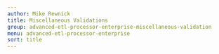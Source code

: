 ```yaml
---
author: Mike Rewnick
title: Miscellaneous Validations
group: advanced-etl-processor-enterprise-miscellaneous-validation
menu: advanced-etl-processor-enterprise
sort: title
---
```

